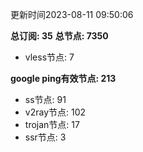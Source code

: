 更新时间2023-08-11 09:50:06

**总订阅: 35**
**总节点: 7350**
- vless节点: 7

**google ping有效节点: 213**
- ss节点: 91
- v2ray节点: 102
- trojan节点: 17
- ssr节点: 3
